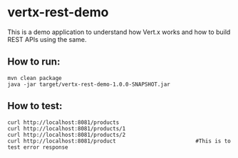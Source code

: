 vertx-rest-demo
===============

This is a demo application to understand how Vert.x works and how to build REST APIs using the same.

How to run:
----------

```
mvn clean package
java -jar target/vertx-rest-demo-1.0.0-SNAPSHOT.jar

```

How to test:
------------

```
curl http://localhost:8081/products
curl http://localhost:8081/products/1
curl http://localhost:8081/products/2
curl http://localhost:8081/product                         #This is to test error response
```